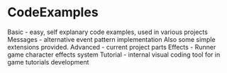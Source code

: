 # CodeExamples
Basic - easy, self explanary code examples, used in various projects
  Messages - alternative event pattern implementation
  Also some simple extensions provided.
Advanced - current project parts
  Effects - Runner game character effects system
  Tutorial - internal visual coding tool for in game tutorials development

